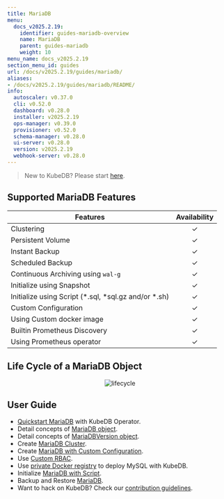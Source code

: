 ```yaml
---
title: MariaDB
menu:
  docs_v2025.2.19:
    identifier: guides-mariadb-overview
    name: MariaDB
    parent: guides-mariadb
    weight: 10
menu_name: docs_v2025.2.19
section_menu_id: guides
url: /docs/v2025.2.19/guides/mariadb/
aliases:
- /docs/v2025.2.19/guides/mariadb/README/
info:
  autoscaler: v0.37.0
  cli: v0.52.0
  dashboard: v0.28.0
  installer: v2025.2.19
  ops-manager: v0.39.0
  provisioner: v0.52.0
  schema-manager: v0.28.0
  ui-server: v0.28.0
  version: v2025.2.19
  webhook-server: v0.28.0
---
```


> New to KubeDB? Please start [here](/docs/v2025.2.19/README).

## Supported MariaDB Features

| Features                                                | Availability |
|---------------------------------------------------------| :----------: |
| Clustering                                              |   &#10003;   |
| Persistent Volume                                       |   &#10003;   |
| Instant Backup                                          |   &#10003;   |
| Scheduled Backup                                        |   &#10003;   |
| Continuous Archiving using `wal-g`                      |   &#10003;   |
| Initialize using Snapshot                               |   &#10003;   |
| Initialize using Script (\*.sql, \*sql.gz and/or \*.sh) |   &#10003;   |
| Custom Configuration                                    |   &#10003;   |
| Using Custom docker image                               |   &#10003;   |
| Builtin Prometheus Discovery                            |   &#10003;   |
| Using Prometheus operator                               |   &#10003;   |

## Life Cycle of a MariaDB Object

<p align="center">
  <img alt="lifecycle"  src="/docs/v2025.2.19/guides/mariadb/images/mariadb-lifecycle.png" >
</p>

## User Guide

- [Quickstart MariaDB](/docs/v2025.2.19/guides/mariadb/quickstart/overview) with KubeDB Operator.
- Detail concepts of [MariaDB object](/docs/v2025.2.19/guides/mariadb/concepts/mariadb).
- Detail concepts of [MariaDBVersion object](/docs/v2025.2.19/guides/mariadb/concepts/mariadb-version).
- Create [MariaDB Cluster](/docs/v2025.2.19/guides/mariadb/clustering/galera-cluster).
- Create [MariaDB with Custom Configuration](/docs/v2025.2.19/guides/mariadb/configuration/using-config-file).
- Use [Custom RBAC](/docs/v2025.2.19/guides/mariadb/custom-rbac/using-custom-rbac).
- Use [private Docker registry](/docs/v2025.2.19/guides/mariadb/private-registry/quickstart) to deploy MySQL with KubeDB.
- Initialize [MariaDB with Script](/docs/v2025.2.19/guides/mariadb/initialization/using-script).
- Backup and Restore [MariaDB](/docs/v2025.2.19/guides/mariadb/backup/stash/overview).
- Want to hack on KubeDB? Check our [contribution guidelines](/docs/v2025.2.19/CONTRIBUTING).
